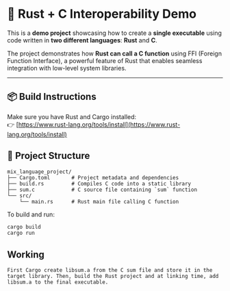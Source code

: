 # 🔗 Rust + C Interoperability Demo

This is a **demo project** showcasing how to create a **single executable** using code written in **two different languages**: **Rust** and **C**.

The project demonstrates how **Rust can call a C function** using FFI (Foreign Function Interface), a powerful feature of Rust that enables seamless integration with low-level system libraries.

---

## 📦 Build Instructions

Make sure you have Rust and Cargo installed:  
👉 [https://www.rust-lang.org/tools/install](https://www.rust-lang.org/tools/install)

## 📁 Project Structure

```text
mix_language_project/
├── Cargo.toml       # Project metadata and dependencies
├── build.rs         # Compiles C code into a static library
├── sum.c            # C source file containing `sum` function
└── src/
    └── main.rs      # Rust main file calling C function
```
To build and run:

```bash
cargo build
cargo run
```

## Working
```text
First Cargo create libsum.a from the C sum file and store it in the target library. Then, build the Rust project and at linking time, add libsum.a to the final executable.
```


